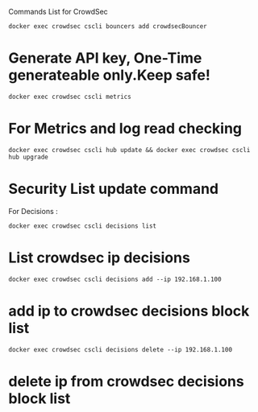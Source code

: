 Commands List for CrowdSec

```
docker exec crowdsec cscli bouncers add crowdsecBouncer
```
# Generate API key, One-Time generateable only.Keep safe!

```
docker exec crowdsec cscli metrics
```

# For Metrics and log read checking

```
docker exec crowdsec cscli hub update && docker exec crowdsec cscli hub upgrade
```
# Security List update command

For Decisions : 
```
docker exec crowdsec cscli decisions list
```
# List crowdsec ip decisions
```
docker exec crowdsec cscli decisions add --ip 192.168.1.100
```
# add ip to crowdsec decisions block list
```
docker exec crowdsec cscli decisions delete --ip 192.168.1.100
```
# delete ip from crowdsec decisions block list

